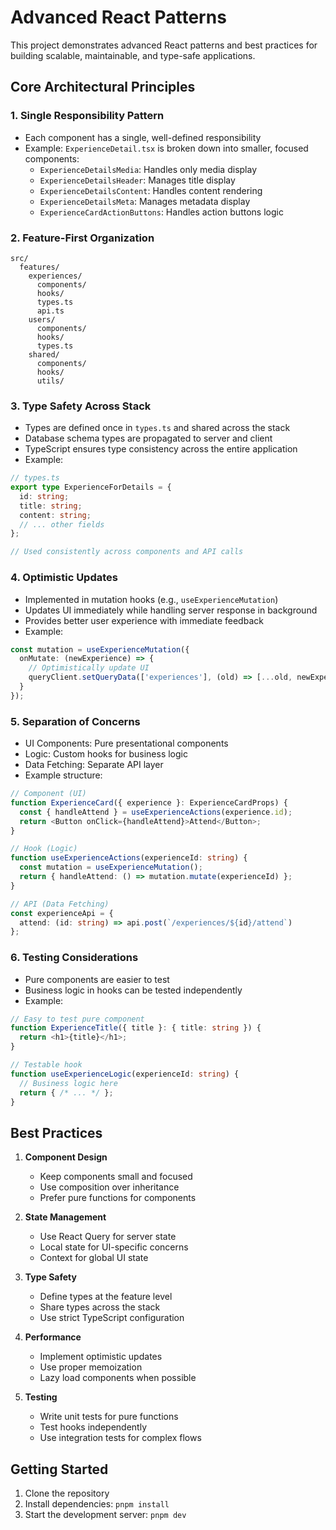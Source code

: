 # Advanced React Patterns

This project demonstrates advanced React patterns and best practices for building scalable, maintainable, and type-safe applications.

## Core Architectural Principles

### 1. Single Responsibility Pattern
- Each component has a single, well-defined responsibility
- Example: `ExperienceDetail.tsx` is broken down into smaller, focused components:
  - `ExperienceDetailsMedia`: Handles only media display
  - `ExperienceDetailsHeader`: Manages title display
  - `ExperienceDetailsContent`: Handles content rendering
  - `ExperienceDetailsMeta`: Manages metadata display
  - `ExperienceCardActionButtons`: Handles action buttons logic

### 2. Feature-First Organization
```
src/
  features/
    experiences/
      components/
      hooks/
      types.ts
      api.ts
    users/
      components/
      hooks/
      types.ts
    shared/
      components/
      hooks/
      utils/
```

### 3. Type Safety Across Stack
- Types are defined once in `types.ts` and shared across the stack
- Database schema types are propagated to server and client
- TypeScript ensures type consistency across the entire application
- Example:
```typescript
// types.ts
export type ExperienceForDetails = {
  id: string;
  title: string;
  content: string;
  // ... other fields
};

// Used consistently across components and API calls
```

### 4. Optimistic Updates
- Implemented in mutation hooks (e.g., `useExperienceMutation`)
- Updates UI immediately while handling server response in background
- Provides better user experience with immediate feedback
- Example:
```typescript
const mutation = useExperienceMutation({
  onMutate: (newExperience) => {
    // Optimistically update UI
    queryClient.setQueryData(['experiences'], (old) => [...old, newExperience]);
  }
});
```

### 5. Separation of Concerns
- UI Components: Pure presentational components
- Logic: Custom hooks for business logic
- Data Fetching: Separate API layer
- Example structure:
```typescript
// Component (UI)
function ExperienceCard({ experience }: ExperienceCardProps) {
  const { handleAttend } = useExperienceActions(experience.id);
  return <Button onClick={handleAttend}>Attend</Button>;
}

// Hook (Logic)
function useExperienceActions(experienceId: string) {
  const mutation = useExperienceMutation();
  return { handleAttend: () => mutation.mutate(experienceId) };
}

// API (Data Fetching)
const experienceApi = {
  attend: (id: string) => api.post(`/experiences/${id}/attend`)
};
```

<!-- ### 6. Minimal API Interface
- Types are exposed only when necessary
- Internal types remain private to their feature
- Example:
```typescript
// types.ts
export type ExperienceForDetails = {
  id: string;
  title: string;
  // Only expose necessary fields
};

// Internal type (not exported)
type ExperienceInternal = {
  id: string;
  title: string;
  internalField: string; // Not exposed to consumers
};
``` -->

### 6. Testing Considerations
- Pure components are easier to test
- Business logic in hooks can be tested independently
- Example:
```typescript
// Easy to test pure component
function ExperienceTitle({ title }: { title: string }) {
  return <h1>{title}</h1>;
}

// Testable hook
function useExperienceLogic(experienceId: string) {
  // Business logic here
  return { /* ... */ };
}
```

## Best Practices

1. **Component Design**
   - Keep components small and focused
   - Use composition over inheritance
   - Prefer pure functions for components

2. **State Management**
   - Use React Query for server state
   - Local state for UI-specific concerns
   - Context for global UI state

3. **Type Safety**
   - Define types at the feature level
   - Share types across the stack
   - Use strict TypeScript configuration

4. **Performance**
   - Implement optimistic updates
   - Use proper memoization
   - Lazy load components when possible

5. **Testing**
   - Write unit tests for pure functions
   - Test hooks independently
   - Use integration tests for complex flows

## Getting Started

1. Clone the repository
2. Install dependencies: `pnpm install`
3. Start the development server: `pnpm dev`

